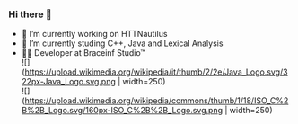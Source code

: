 ### Hi there 👋

<!--
**theDust1n/theDust1n** is a ✨ _special_ ✨ repository because its `README.md` (this file) appears on your GitHub profile.-->

- 🔭 I’m currently working on HTTNautilus
- 🌱 I’m currently studing C++, Java and Lexical Analysis
- 👨‍💻 Developer at Braceinf Studio™<br />
![](https://upload.wikimedia.org/wikipedia/it/thumb/2/2e/Java_Logo.svg/322px-Java_Logo.svg.png | width=250) <br /> 
![](https://upload.wikimedia.org/wikipedia/commons/thumb/1/18/ISO_C%2B%2B_Logo.svg/160px-ISO_C%2B%2B_Logo.svg.png | width=250)
